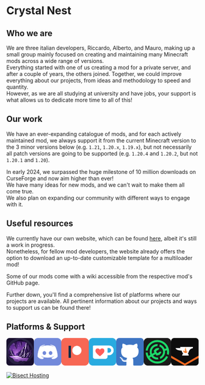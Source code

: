 # Crystal Nest

## Who we are

We are three italian developers, Riccardo, Alberto, and Mauro, making up a small group mainly focused on creating and maintaining many Minecraft mods across a wide range of versions.  
Everything started with one of us creating a mod for a private server, and after a couple of years, the others joined. Together, we could improve everything about our projects, from ideas and methodology to speed and quantity.  
However, as we are all studying at university and have jobs, your support is what allows us to dedicate more time to all of this!

## Our work

We have an ever-expanding catalogue of mods, and for each actively maintained mod, we always support it from the current Minecraft version to the 3 minor versions below (e.g. `1.21`, `1.20.x`, `1.19.x`), but not necessarily all patch versions are going to be supported (e.g. `1.20.4` and `1.20.2`, but not `1.20.1` and `1.20`).

In early 2024, we surpassed the huge milestone of 10 million downloads on CurseForge and now aim higher than ever!  
We have many ideas for new mods, and we can't wait to make them all come true.  
We also plan on expanding our community with different ways to engage with it.

## Useful resources

We currently have our own website, which can be found [here](https://crystalnest.it), albeit it's still a work in progress.  
Nonetheless, for fellow mod developers, the website already offers the option to download an up-to-date customizable template for a multiloader mod!  

Some of our mods come with a wiki accessible from the respective mod's GitHub page.

Further down, you'll find a comprehensive list of platforms where our projects are available. All pertinent information about our projects and ways to support us can be found there!

## Platforms & Support

<a href="https://crystalnest.it"><img alt="Crystal Nest Website" src="https://raw.githubusercontent.com/crystal-nest/mod-fancy-assets/main/crystal-nest/pic512.png" width="14.286%"></a><a href="https://discord.gg/BP6EdBfAmt"><img alt="Discord" src="https://raw.githubusercontent.com/crystal-nest/mod-fancy-assets/main/discord/discord512.png" width="14.286%"></a><a href="https://www.patreon.com/crystalspider"><img alt="Patreon" src="https://raw.githubusercontent.com/crystal-nest/mod-fancy-assets/main/patreon/patreon512.png" width="14.286%"></a><a href="https://ko-fi.com/crystalspider"><img alt="Ko-fi" src="https://raw.githubusercontent.com/crystal-nest/mod-fancy-assets/main/kofi/kofi512.png" width="14.286%"></a><a href="https://github.com/Crystal-Nest"><img alt="Our other projects" src="https://raw.githubusercontent.com/crystal-nest/mod-fancy-assets/main/github/github512.png" width="14.286%"><a href="https://modrinth.com/organization/crystal-nest"><img alt="Modrinth" src="https://raw.githubusercontent.com/crystal-nest/mod-fancy-assets/main/modrinth/modrinth512.png" width="14.286%"></a><a href="https://www.curseforge.com/members/crystalspider/projects"><img alt="CurseForge" src="https://raw.githubusercontent.com/crystal-nest/mod-fancy-assets/main/curseforge/curseforge512.png" width="14.286%"></a>

[![Bisect Hosting](https://www.bisecthosting.com/partners/custom-banners/d559b544-474c-4109-b861-1b2e6ca6026a.webp "Bisect Hosting")](https://bisecthosting.com/crystalspider)
